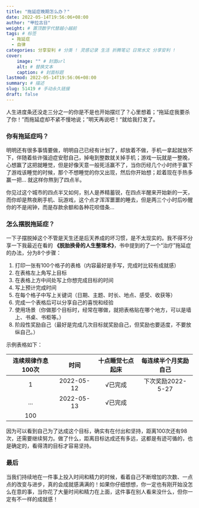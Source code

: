 ```yaml
---
title: "拖延症晚期怎么办？"
date: 2022-05-14T19:56:06+08:00
author: "甲拉古日"
weight: # 置顶数字代替越小越前
tags: # 标签
  - 拖延症
  - 自律
categories: 分享安利 # 分类 ! 灵感记录 生活 折腾笔记 日常水文 分享安利 !
cover:
    image: "" # 封面url
    alt: # 替换文本
    caption: # 封面标题
lastmod: 2022-05-14T19:56:06+08:00
summary: # 描述
slug: 51419 # 手动永久链接
draft: false
---
```


人生进度条还没走三分之一的你是不是也开始摆烂了？心里想着；“拖延症我要杀了你！”而拖延症却不紧不慢地说；”明天再说吧！“就给我打发了。

### 你有拖延症吗？

明明还有很多事情要做，明明自己已经有计划了，却放着不做，手机一拿起就放不下，伴随着些许强迫症安慰自己，掉电到整数就关掉手机；游戏一玩就是一整晚，心想赢了这把就睡觉，但是好像天意一般死活赢不了，当你历经几个小时终于赢下了游戏该睡觉的时候，那个不想睡觉的你又出现，然后你开始想；趁着现在手热多赢一把... 就这样你熬到了四点半。

你见过这个城市的四点半又如何，别人是养精蓄锐，在四点半醒来开始新的一天，而你却是熬夜刷手机、玩游戏，这个点才浑浑噩噩的睡去，但是两三个小时后吵醒你的不是闹钟，而是存款余额和各种花呗借条...

### 怎么摆脱拖延症？

一下子摆脱掉这个不管是天生还是后天养成的坏习惯，是不太现实的。我不得不分享一下我最近在看的 **《脱胎换骨的人生整理术》**，书中提到的了一个“治疗”拖延症的办法，分为8个步骤：

1. 打印一张有100个格子的表格（内容最好是手写，完成时比较有成就感）
2. 在表格左上角写上目标
3. 在表格上方中间处写上你想完成目标的时间
4. 写上预计完成时间
5. 在每个格子中写上关键词（日期、主题、时长、地点、感受、收获等）
6. 完成一个表格后可以分享自己的喜悦和经验
7. 使用场景（你做那个目标时，经常在哪做，就把表格贴在哪个地方，可以是墙上、书桌、书柜等。）
8. 阶段性奖励自己（最好是完成几次目标就奖励自己，但奖励也要适度，不要放纵自己。）

示例表格如下：

| 连续规律作息100次 |    时间    | 十点睡觉七点起床 | 每连续半个月奖励自己 |
| :---------------: | :--------: | :--------------: | :------------------: |
|         1         | 2022-05-12 |     √已完成      |  下次奖励2022-5-27   |
|        ...        | 2022-05-13 |     √已完成      |                      |
|        100        |            |                  |                      |

因为可以看到自己为了达成这个目标，确实有在付出和坚持，距离100次还有98次，还需要继续努力。做了什么，距离目标达成还有多远，这都是有迹可循的，也是确定的，看得清的目标才容易坚持。

### 最后

当我们持续地在一件事上投入时间和精力的时候，看着自己不断增加的次数、一点点的改变与进步，真的会成就感满满的！如果你仔细想想，你一定也有刚开始没怎么在意的事，当你花了大量时间和精力在上面，这件事在别人看来没什么，但你一定有不一样的成就感！